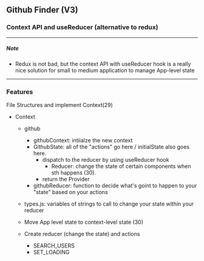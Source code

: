 ## Github Finder (V3)

### Context API and useReducer (alternative to redux)

---

##### Note

- Redux is not bad, but the context API with useReducer hook is a really nice solution for small to medium application to manage App-level state

---

### Features

File Structures and implement Context(29)

- Context

  - github
    - githubContext: intiialze the new context
    - GithubState: all of the "actions" go here / initialState also goes here.
      - dispatch to the reducer by using useReducer hook
        - Reducer: change the state of certain components when sth happens (30).
      - return the Provider
    - githubReducer: function to decide what's goint to happen to your "state" based on your actions
  - types.js: variables of strings to call to change your state within your reducer

  - Move App level state to context-level state (30)
  - Create reducer (change the state) and actions
    - SEARCH_USERS
    - SET_LOADING
